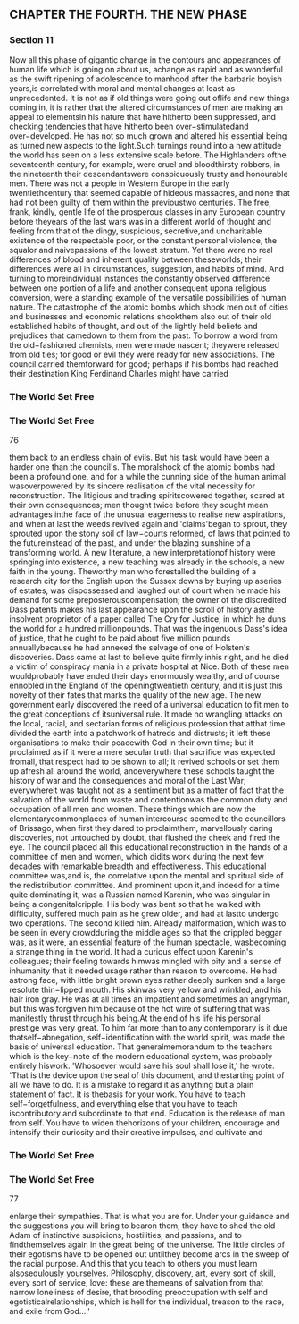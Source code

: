## CHAPTER THE FOURTH. THE NEW PHASE

### Section 11

Now all this phase of gigantic change in the contours and appearances of human life which is going on about us, achange as rapid and as wonderful as the swift ripening of adolescence to manhood after the barbaric boyish years,is correlated with moral and mental changes at least as unprecedented. It is not as if old things were going out oflife and new things coming in, it is rather that the altered circumstances of men are making an appeal to elementsin his nature that have hitherto been suppressed, and checking tendencies that have hitherto been over−stimulatedand over−developed. He has not so much grown and altered his essential being as turned new aspects to the light.Such turnings round into a new attitude the world has seen on a less extensive scale before. The Highlanders ofthe seventeenth century, for example, were cruel and bloodthirsty robbers, in the nineteenth their descendantswere conspicuously trusty and honourable men. There was not a people in Western Europe in the early twentiethcentury that seemed capable of hideous massacres, and none that had not been guilty of them within the previoustwo centuries. The free, frank, kindly, gentle life of the prosperous classes in any European country before theyears of the last wars was in a different world of thought and feeling from that of the dingy, suspicious, secretive,and uncharitable existence of the respectable poor, or the constant personal violence, the squalor and naivepassions of the lowest stratum. Yet there were no real differences of blood and inherent quality between theseworlds; their differences were all in circumstances, suggestion, and habits of mind. And turning to moreindividual instances the constantly observed difference between one portion of a life and another consequent upona religious conversion, were a standing example of the versatile possibilities of human nature.
The catastrophe of the atomic bombs which shook men out of cities and businesses and economic relations shookthem also out of their old established habits of thought, and out of the lightly held beliefs and prejudices that camedown to them from the past. To borrow a word from the old−fashioned chemists, men were made nascent; theywere released from old ties; for good or evil they were ready for new associations. The council carried themforward for good; perhaps if his bombs had reached their destination King Ferdinand Charles might have carried
### The World Set Free

### The World Set Free
76


them back to an endless chain of evils. But his task would have been a harder one than the council's. The moralshock of the atomic bombs had been a profound one, and for a while the cunning side of the human animal wasoverpowered by its sincere realisation of the vital necessity for reconstruction. The litigious and trading spiritscowered together, scared at their own consequences; men thought twice before they sought mean advantages inthe face of the unusual eagerness to realise new aspirations, and when at last the weeds revived again and 'claims'began to sprout, they sprouted upon the stony soil of law−courts reformed, of laws that pointed to the futureinstead of the past, and under the blazing sunshine of a transforming world. A new literature, a new interpretationof history were springing into existence, a new teaching was already in the schools, a new faith in the young. Theworthy man who forestalled the building of a research city for the English upon the Sussex downs by buying up aseries of estates, was dispossessed and laughed out of court when he made his demand for some preposterouscompensation; the owner of the discredited Dass patents makes his last appearance upon the scroll of history asthe insolvent proprietor of a paper called The Cry for Justice, in which he duns the world for a hundred millionpounds. That was the ingenuous Dass's idea of justice, that he ought to be paid about five million pounds annuallybecause he had annexed the selvage of one of Holsten's discoveries. Dass came at last to believe quite firmly inhis right, and he died a victim of conspiracy mania in a private hospital at Nice. Both of these men wouldprobably have ended their days enormously wealthy, and of course ennobled in the England of the openingtwentieth century, and it is just this novelty of their fates that marks the quality of the new age.
The new government early discovered the need of a universal education to fit men to the great conceptions of itsuniversal rule. It made no wrangling attacks on the local, racial, and sectarian forms of religious profession that atthat time divided the earth into a patchwork of hatreds and distrusts; it left these organisations to make their peacewith God in their own time; but it proclaimed as if it were a mere secular truth that sacrifice was expected fromall, that respect had to be shown to all; it revived schools or set them up afresh all around the world, andeverywhere these schools taught the history of war and the consequences and moral of the Last War; everywhereit was taught not as a sentiment but as a matter of fact that the salvation of the world from waste and contentionwas the common duty and occupation of all men and women. These things which are now the elementarycommonplaces of human intercourse seemed to the councillors of Brissago, when first they dared to proclaimthem, marvellously daring discoveries, not untouched by doubt, that flushed the cheek and fired the eye.
The council placed all this educational reconstruction in the hands of a committee of men and women, which didits work during the next few decades with remarkable breadth and effectiveness. This educational committee was,and is, the correlative upon the mental and spiritual side of the redistribution committee. And prominent upon it,and indeed for a time quite dominating it, was a Russian named Karenin, who was singular in being a congenitalcripple. His body was bent so that he walked with difficulty, suffered much pain as he grew older, and had at lastto undergo two operations. The second killed him. Already malformation, which was to be seen in every crowdduring the middle ages so that the crippled beggar was, as it were, an essential feature of the human spectacle, wasbecoming a strange thing in the world. It had a curious effect upon Karenin's colleagues; their feeling towards himwas mingled with pity and a sense of inhumanity that it needed usage rather than reason to overcome. He had astrong face, with little bright brown eyes rather deeply sunken and a large resolute thin−lipped mouth. His skinwas very yellow and wrinkled, and his hair iron gray. He was at all times an impatient and sometimes an angryman, but this was forgiven him because of the hot wire of suffering that was manifestly thrust through his being.At the end of his life his personal prestige was very great. To him far more than to any contemporary is it due thatself−abnegation, self−identification with the world spirit, was made the basis of universal education. That generalmemorandum to the teachers which is the key−note of the modern educational system, was probably entirely hiswork.
'Whosoever would save his soul shall lose it,' he wrote. 'That is the device upon the seal of this document, and thestarting point of all we have to do. It is a mistake to regard it as anything but a plain statement of fact. It is thebasis for your work. You have to teach self−forgetfulness, and everything else that you have to teach iscontributory and subordinate to that end. Education is the release of man from self. You have to widen thehorizons of your children, encourage and intensify their curiosity and their creative impulses, and cultivate and
### The World Set Free

### The World Set Free
77


enlarge their sympathies. That is what you are for. Under your guidance and the suggestions you will bring to bearon them, they have to shed the old Adam of instinctive suspicions, hostilities, and passions, and to findthemselves again in the great being of the universe. The little circles of their egotisms have to be opened out untilthey become arcs in the sweep of the racial purpose. And this that you teach to others you must learn alsosedulously yourselves. Philosophy, discovery, art, every sort of skill, every sort of service, love: these are themeans of salvation from that narrow loneliness of desire, that brooding preoccupation with self and egotisticalrelationships, which is hell for the individual, treason to the race, and exile from God....'